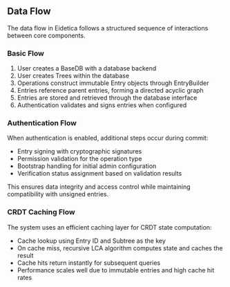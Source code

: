 ## Data Flow

The data flow in Eidetica follows a structured sequence of interactions between core components.

### Basic Flow

1. User creates a BaseDB with a database backend
2. User creates Trees within the database
3. Operations construct immutable Entry objects through EntryBuilder
4. Entries reference parent entries, forming a directed acyclic graph
5. Entries are stored and retrieved through the database interface
6. Authentication validates and signs entries when configured

### Authentication Flow

When authentication is enabled, additional steps occur during commit:

- Entry signing with cryptographic signatures
- Permission validation for the operation type
- Bootstrap handling for initial admin configuration
- Verification status assignment based on validation results

This ensures data integrity and access control while maintaining compatibility with unsigned entries.

### CRDT Caching Flow

The system uses an efficient caching layer for CRDT state computation:

- Cache lookup using Entry ID and Subtree as the key
- On cache miss, recursive LCA algorithm computes state and caches the result
- Cache hits return instantly for subsequent queries
- Performance scales well due to immutable entries and high cache hit rates
